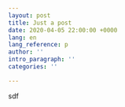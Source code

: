 ```yaml
---
layout: post
title: Just a post
date: 2020-04-05 22:00:00 +0000
lang: en
lang_reference: p
author: ''
intro_paragraph: ''
categories: ''

---
```

sdf